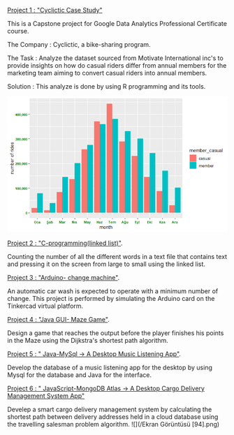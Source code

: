 [Project 1 :  "Cyclictic Case Study"](https://github.com/ErvisaS/Cyclictic-case-study)


This is a Capstone project for Google Data Analytics Professional Certificate course.

The Company : Cyclictic, a bike-sharing program.

The Task : Analyze the dataset sourced from Motivate International inc's to provide insights on how do casual riders differ from annual members for the marketing team aiming to convert casual riders into annual members.

Solution : This analyze is done by using R programming and its tools.

![](/000003.png)


[Project 2 :  "C-programming(linked list)"](https://github.com/ErvisaS/C-programming).

Counting the number of all the different words in a text file that contains text and pressing it on the screen from large to small using the linked list.

[Project 3 :  "Arduino- change machine"](https://github.com/ErvisaS/Arduino-project).

An automatic car wash is expected to operate with a minimum number of change. This project is performed by simulating the Arduino card on the Tinkercad virtual platform.

[Project 4 :  "Java GUI- Maze Game"](https://github.com/ErvisaS/Maze-Game-Java-).

Design a game that reaches the output before the player finishes his points in the Maze using the Dijkstra's shortest path algorithm.


[Project 5 : " Java-MySql -> A Desktop Music Listening App"](https://github.com/ErvisaS/Java-Mysql--a-desktop-music-listening-app).

Develop the database of a music listening app for the desktop by using Mysql for the database and Java for the interface.

[Project 6 : " JavaScript-MongoDB Atlas  -> A Desktop Cargo Delivery Management System App"](https://github.com/ErvisaS/kargo)

Develep a smart cargo delivery management system by calculating the shortest path between delivery addresses held in a cloud database using the travelling salesman problem algorithm. 
![](/Ekran Görüntüsü [94].png)
